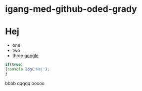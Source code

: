 # igang-med-github-oded-grady
# Hej
* one
* two
* three
[google](http://google.com)
```javascript
if(true)
{console.log('Hej');
}
```
bbbb
qqqqq
ooooo